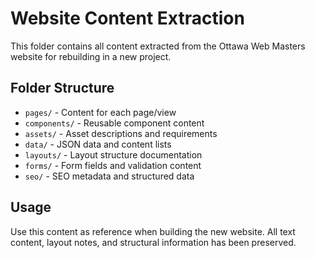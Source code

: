 # Website Content Extraction

This folder contains all content extracted from the Ottawa Web Masters website for rebuilding in a new project.

## Folder Structure

- `pages/` - Content for each page/view
- `components/` - Reusable component content
- `assets/` - Asset descriptions and requirements
- `data/` - JSON data and content lists
- `layouts/` - Layout structure documentation
- `forms/` - Form fields and validation content
- `seo/` - SEO metadata and structured data

## Usage

Use this content as reference when building the new website. All text content, layout notes, and structural information has been preserved.